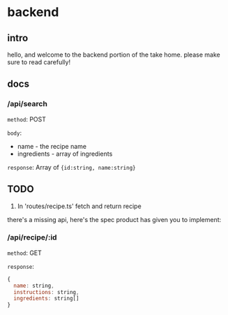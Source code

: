 # backend

## intro

hello, and welcome to the backend portion of the take home. please make sure to read carefully!

## docs

### /api/search

`method`: POST

`body`:

- name - the recipe name
- ingredients - array of ingredients

`response`: Array of `{id:string, name:string}`

## TODO
1. In 'routes/recipe.ts' fetch and return recipe

there's a missing api, here's the spec product has given you to implement:
### /api/recipe/:id

`method`: GET

`response`:

```js
{
  name: string,
  instructions: string,
  ingredients: string[]
}
```
